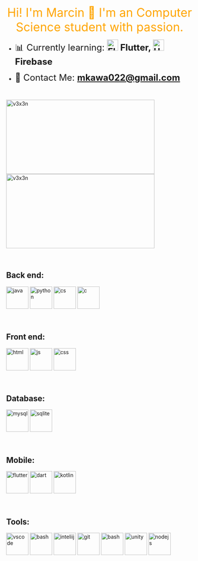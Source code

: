 
<p align="center">
    <font size="6" color="orange"> Hi! I'm Marcin 👋 I'm an Computer Science student with passion.</strong></font>
</p>

<p>

- <font size="5"> 📊 Currently learning:
  <strong>
    <img src="https://skillicons.dev/icons?i=flutter" alt="Flutter" width="30" height="30"/> Flutter,
    <img src="https://skillicons.dev/icons?i=firebase" alt="Unity" width="30" height="30"/> Firebase
  </strong>
  </font>

- <font size="5"> 📧 Contact Me: <strong> mkawa022@gmail.com </strong></font>
</p>
<br>

<p>
    <img align="center" src="https://github-readme-stats.vercel.app/api/top-langs?username=v3x3n&show_icons=true&locale=en&theme=codeSTACKr&layout=compact" alt="v3x3n" width="400" height="200"/>
    <img align="center" src="http://github-profile-summary-cards.vercel.app/api/cards/most-commit-language?username=V3X3N&theme=codeSTACKr" alt="v3x3n" width="400" height="200"/>
</p>
<br>


<h2 align="left">Back end:</h2>
<p>
    <a href="https://www.java.com" target="_blank" rel="noreferrer"> <img src="https://skillicons.dev/icons?i=java" alt="java" width="60" height="60"/></a>
    <a href="https://www.python.org" target="_self" rel="noreferrer"> <img src="https://skillicons.dev/icons?i=py" alt="python" width="60" height="60"/></a>
    <a href="https://learn.microsoft.com/en-us/dotnet/csharp/" target="_blank" rel="noreferrer"> <img src="https://skillicons.dev/icons?i=cs" alt="cs" width="60" height="60"/></a>
    <a href="https://www.cprogramming.com/" target="_blank" rel="noreferrer"> <img src="https://skillicons.dev/icons?i=c" alt="c" width="60" height="60"/></a>
</p>
<br>

<h2 align="left">Front end:</h2>
<p>
    <a href="https://www.w3.org/html/" target="_blank" rel="noreferrer"> <img src="https://skillicons.dev/icons?i=html" alt="html" width="60" height="60"/></a>
    <a href="https://www.w3schools.com/js/" target="_blank" rel="noreferrer"> <img src="https://skillicons.dev/icons?i=js" alt="js" width="60" height="60"/></a>
    <a href="https://www.w3schools.com/css/" target="_blank" rel="noreferrer"> <img src="https://skillicons.dev/icons?i=css" alt="css" width="60" height="60"/></a>
</p>
<br>

<h2 align="left">Database:</h2>
<p>
    <a href="https://www.mysql.com/" target="_blank" rel="noreferrer"> <img src="https://skillicons.dev/icons?i=mysql" alt="mysql" width="60" height="60"/></a>
    <a href="https://www.sqlite.org/" target="_blank" rel="noreferrer"> <img src="https://skillicons.dev/icons?i=sqlite" alt="sqlite" width="60" height="60"/></a>
</p>
<br>

<h2 align="left">Mobile:</h2>
<p>
    <a href="https://flutter.dev/" target="_blank" rel="noreferrer"> <img src="https://skillicons.dev/icons?i=flutter" alt="flutter" width="60" height="60"/></a>
    <a href="https://dart.dev" target="_blank" rel="noreferrer"> <img src="https://skillicons.dev/icons?i=dart" alt="dart" width="60" height="60"/></a>
    <a href="https://kotlinlang.org/" target="_blank" rel="noreferrer"> <img src="https://skillicons.dev/icons?i=kotlin" alt="kotlin" width="60" height="60"/></a>
</p>
<br>

<h2 align="left">Tools:</h2>
<p>
    <a href="https://code.visualstudio.com" target="_blank" rel="noreferrer"> <img src="https://skillicons.dev/icons?i=vscode" alt="vscode" width="60" height="60"/></a>
    <a href="https://developer.android.com/studio" target="_blank" rel="noreferrer"> <img src="https://skillicons.dev/icons?i=androidstudio" alt="bash" width="60" height="60"/></a>
    <a href="https://www.jetbrains.com/idea" target="_blank" rel="noreferrer"> <img src="https://skillicons.dev/icons?i=idea" alt="inteliij" width="60" height="60"/></a>
    <a href="https://git-scm.com/" target="_blank" rel="noreferrer"> <img src="https://skillicons.dev/icons?i=git" alt="git" width="60" height="60"/></a>
    <a href="https://www.gnu.org/software/bash/" target="_blank" rel="noreferrer"> <img src="https://skillicons.dev/icons?i=bash" alt="bash" width="60" height="60"/></a>
    <a href="https://unity.com/" target="_blank" rel="noreferrer"> <img src="https://skillicons.dev/icons?i=unity" alt="unity" width="60" height="60"/></a>
    <a href="https://nodejs.org/en" target="_blank" rel="noreferrer"> <img src="https://skillicons.dev/icons?i=nodejs" alt="nodejs" width="60" height="60"/></a>
    
</p>
<br>
